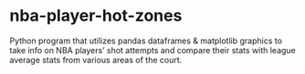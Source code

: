 # nba-player-hot-zones

Python program that utilizes pandas dataframes & matplotlib graphics to take info on NBA players’ shot attempts and compare their stats with league average stats from various areas of the court.
